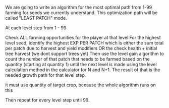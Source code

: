 We are going to write an algorithm for the most optimal path from 1-99 farming for seeds we currently understand.
This optimization path will be called "LEAST PATCH" mode.

At each level step from 1 - 99

Check ALL farming opportunities for the player at that level
For the highest level seed, identify the highest EXP PER PATCH which is either the sum total per patch due to harvest and yield modifiers OR the check health + initial tree harvest (we dont support trees yet)
Then use the level gain algorithm to count the number of that patch that needs to be farmed based on the quantity (starting at quantity 1) until the next level is made using the level calculation method in the calculator for N and N+1. The result of that is the needed growth path for that level step.

it must use quantity of target crop, because the whole algorithm runs on this

Then repeat for every level step until 99.
